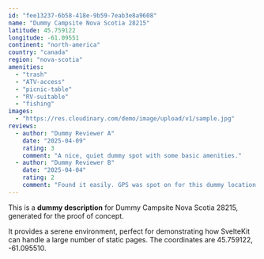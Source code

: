 ```yaml
---
id: "fee13237-6b58-418e-9b59-7eab3e8a9608"
name: "Dummy Campsite Nova Scotia 28215"
latitude: 45.759122
longitude: -61.09551
continent: "north-america"
country: "canada"
region: "nova-scotia"
amenities:
  - "trash"
  - "ATV-access"
  - "picnic-table"
  - "RV-suitable"
  - "fishing"
images:
  - "https://res.cloudinary.com/demo/image/upload/v1/sample.jpg"
reviews:
  - author: "Dummy Reviewer A"
    date: "2025-04-09"
    rating: 3
    comment: "A nice, quiet dummy spot with some basic amenities."
  - author: "Dummy Reviewer B"
    date: "2025-04-04"
    rating: 2
    comment: "Found it easily. GPS was spot on for this dummy location."
---
```


This is a **dummy description** for Dummy Campsite Nova Scotia 28215, generated for the proof of concept.

It provides a serene environment, perfect for demonstrating how SvelteKit can handle a large number of static pages. The coordinates are 45.759122, -61.095510.
